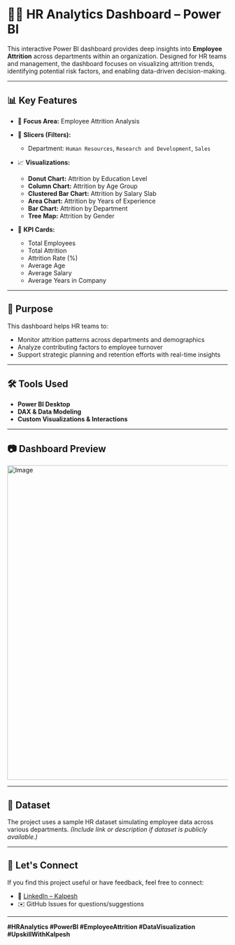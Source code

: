 # 🧑‍💼 HR Analytics Dashboard – Power BI

This interactive Power BI dashboard provides deep insights into **Employee Attrition** across departments within an organization. Designed for HR teams and management, the dashboard focuses on visualizing attrition trends, identifying potential risk factors, and enabling data-driven decision-making.

---

## 📊 Key Features

- 🎯 **Focus Area:** Employee Attrition Analysis  
- 🧩 **Slicers (Filters):**  
  - Department: `Human Resources`, `Research and Development`, `Sales`

- 📈 **Visualizations:**
  - **Donut Chart:** Attrition by Education Level  
  - **Column Chart:** Attrition by Age Group  
  - **Clustered Bar Chart:** Attrition by Salary Slab  
  - **Area Chart:** Attrition by Years of Experience  
  - **Bar Chart:** Attrition by Department  
  - **Tree Map:** Attrition by Gender  

- 🧮 **KPI Cards:**
  - Total Employees  
  - Total Attrition  
  - Attrition Rate (%)  
  - Average Age  
  - Average Salary  
  - Average Years in Company  

---

## 📌 Purpose

This dashboard helps HR teams to:
- Monitor attrition patterns across departments and demographics  
- Analyze contributing factors to employee turnover  
- Support strategic planning and retention efforts with real-time insights  

---

## 🛠 Tools Used

- **Power BI Desktop**
- **DAX & Data Modeling**
- **Custom Visualizations & Interactions**

---

## 📷 Dashboard Preview

<img width="1282" height="717" alt="Image" src="https://github.com/user-attachments/assets/6d56c163-cbcb-4eb7-a2cb-57f1e3367049" />

---

## 📂 Dataset

The project uses a sample HR dataset simulating employee data across various departments. *(Include link or description if dataset is publicly available.)*

---

## 🤝 Let's Connect

If you find this project useful or have feedback, feel free to connect:

- 💼 [LinkedIn – Kalpesh](https://www.linkedin.com/in/your-profile)  
- ✉️ GitHub Issues for questions/suggestions

---

**#HRAnalytics #PowerBI #EmployeeAttrition #DataVisualization #UpskillWithKalpesh**
